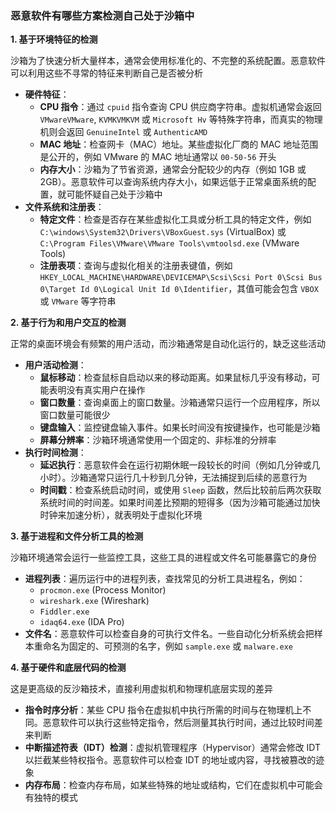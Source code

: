 ### 恶意软件有哪些方案检测自己处于沙箱中

**1. 基于环境特征的检测**

沙箱为了快速分析大量样本，通常会使用标准化的、不完整的系统配置。恶意软件可以利用这些不寻常的特征来判断自己是否被分析

- **硬件特征**：
  - **CPU 指令**：通过 `cpuid` 指令查询 CPU 供应商字符串。虚拟机通常会返回 `VMwareVMware`, `KVMKVMKVM` 或 `Microsoft Hv` 等特殊字符串，而真实的物理机则会返回 `GenuineIntel` 或 `AuthenticAMD`
  - **MAC 地址**：检查网卡（MAC）地址。某些虚拟化厂商的 MAC 地址范围是公开的，例如 VMware 的 MAC 地址通常以 `00-50-56` 开头
  - **内存大小**：沙箱为了节省资源，通常会分配较少的内存（例如 1GB 或 2GB）。恶意软件可以查询系统内存大小，如果远低于正常桌面系统的配置，就可能怀疑自己处于沙箱中
- **文件系统和注册表**：
  - **特定文件**：检查是否存在某些虚拟化工具或分析工具的特定文件，例如 `C:\windows\System32\Drivers\VBoxGuest.sys` (VirtualBox) 或 `C:\Program Files\VMware\VMware Tools\vmtoolsd.exe` (VMware Tools)
  - **注册表项**：查询与虚拟化相关的注册表键值，例如 `HKEY_LOCAL_MACHINE\HARDWARE\DEVICEMAP\Scsi\Scsi Port 0\Scsi Bus 0\Target Id 0\Logical Unit Id 0\Identifier`，其值可能会包含 `VBOX` 或 `VMware` 等字符串

**2. 基于行为和用户交互的检测**

正常的桌面环境会有频繁的用户活动，而沙箱通常是自动化运行的，缺乏这些活动

- **用户活动检测**：
  - **鼠标移动**：检查鼠标自启动以来的移动距离。如果鼠标几乎没有移动，可能表明没有真实用户在操作
  - **窗口数量**：查询桌面上的窗口数量。沙箱通常只运行一个应用程序，所以窗口数量可能很少
  - **键盘输入**：监控键盘输入事件。如果长时间没有按键操作，也可能是沙箱
  - **屏幕分辨率**：沙箱环境通常使用一个固定的、非标准的分辨率
- **执行时间检测**：
  - **延迟执行**：恶意软件会在运行初期休眠一段较长的时间（例如几分钟或几小时）。沙箱通常只运行几十秒到几分钟，无法捕捉到后续的恶意行为
  - **时间戳**：检查系统启动时间，或使用 `Sleep` 函数，然后比较前后两次获取系统时间的时间差。如果时间差比预期的短得多（因为沙箱可能通过加快时钟来加速分析），就表明处于虚拟化环境

**3. 基于进程和文件分析工具的检测**

沙箱环境通常会运行一些监控工具，这些工具的进程或文件名可能暴露它的身份

- **进程列表**：遍历运行中的进程列表，查找常见的分析工具进程名，例如：
  - `procmon.exe` (Process Monitor)
  - `wireshark.exe` (Wireshark)
  - `Fiddler.exe`
  - `idaq64.exe` (IDA Pro)
- **文件名**：恶意软件可以检查自身的可执行文件名。一些自动化分析系统会把样本重命名为固定的、可预测的名字，例如 `sample.exe` 或 `malware.exe`

**4. 基于硬件和底层代码的检测**

这是更高级的反沙箱技术，直接利用虚拟机和物理机底层实现的差异

- **指令时序分析**：某些 CPU 指令在虚拟机中执行所需的时间与在物理机上不同。恶意软件可以执行这些特定指令，然后测量其执行时间，通过比较时间差来判断
- **中断描述符表（IDT）检测**：虚拟机管理程序（Hypervisor）通常会修改 IDT 以拦截某些特权指令。恶意软件可以检查 IDT 的地址或内容，寻找被篡改的迹象
- **内存布局**：检查内存布局，如某些特殊的地址或结构，它们在虚拟机中可能会有独特的模式